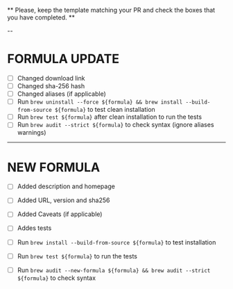 ** Please, keep the template matching your PR and check the boxes that you have completed. **

--

# FORMULA UPDATE

- [ ] Changed download link
- [ ] Changed sha-256 hash
- [ ] Changed aliases (if applicable)
- [ ] Run `brew uninstall --force ${formula} && brew install --build-from-source ${formula}` to test clean installation
- [ ] Run `brew test ${formula}` after clean installation to run the tests
- [ ] Run `brew audit --strict ${formula}` to check syntax (ignore aliases warnings)

---

# NEW FORMULA

- [ ] Added description and homepage
- [ ] Added URL, version and sha256
- [ ] Added Caveats (if applicable)
- [ ] Addes tests
- [ ] Run `brew install --build-from-source ${formula}` to test installation
- [ ] Run `brew test ${formula}` to run the tests
- [ ] Run `brew audit --new-formula ${formula} && brew audit --strict ${formula}` to check syntax

